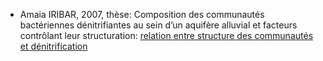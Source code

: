 
* Amaia IRIBAR, 2007, thèse: Composition des communautés bactériennes dénitrifiantes au sein d’un aquifère alluvial et facteurs
contrôlant leur structuration: [relation entre structure des communautés et dénitrification](http://thesesups.ups-tlse.fr/85/1/Iribar_Amaia.pdf) 

